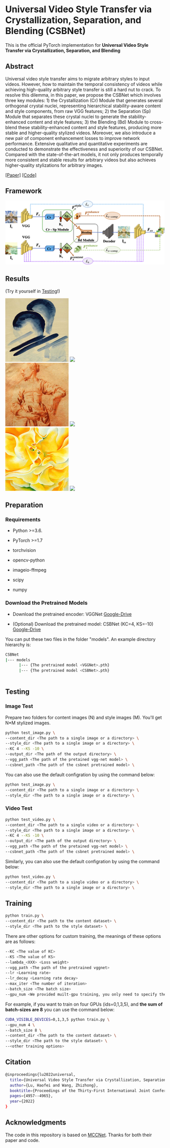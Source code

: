 # Universal Video Style Transfer via Crystallization, Separation, and Blending (CSBNet)
This is the official PyTorch implementation for **Universal Video Style Transfer via Crystallization, Separation, and Blending**

## Abstract
Universal video style transfer aims to migrate arbitrary styles to input videos. However, how to maintain the temporal consistency of videos while achieving high-quality arbitrary style transfer is still a hard nut to crack. To resolve this dilemma, in this paper, we propose the CSBNet which involves three key modules: 1) the Crystallization (Cr) Module that generates several orthogonal crystal nuclei, representing hierarchical stability-aware content and style components, from raw VGG features; 2) the Separation (Sp) Module that separates these crystal nuclei to generate the stability-enhanced content and style features; 3) the Blending (Bd) Module to cross-blend these stability-enhanced content and style features, producing more stable and higher-quality stylized videos. Moreover, we also introduce a new pair of component enhancement losses to improve network performance. Extensive qualitative and quantitative experiments are conducted to demonstrate the effectiveness and superiority of our CSBNet. Compared with the state-of-the-art models, it not only produces temporally more consistent and stable results for arbitrary videos but also achieves higher-quality stylizations for arbitrary images.

[[Paper]](https://web.archive.org/web/20220720142321id_/https://www.ijcai.org/proceedings/2022/0687.pdf)
[[Code]](https://github.com/Josh00-Lu/CSBNet)

## Framework
![image](./Images/main_structure.png)

## Results
(Try it yourself in <a href="#testing">Testing</a>!)
<div>
      <span><img src="./Images/brushstrokers.jpg" height="200px" width="200px"></span>
      <span><img src="./Images/1.gif" height="200px"></span>
</div>
<div>
      <span><img src="./Images/woman_in_peasant_dress.jpg" height="200px" width="200px"></span>
      <span><img src="./Images/2.gif" height="200px"></span>
</div>
<div>
      <span><img src="./Images/other_14.jpg" height="200px" width="200px"></span>
      <span><img src="./Images/3.gif" height="200px"></span>
</div>


## Preparation 
### Requirements
* Python >=3.6.

* PyTorch >=1.7

* torchvision

* opencv-python

* imageio-ffmpeg

* scipy

* numpy

### Download the Pretrained Models
* Download the pretrained encoder: VGGNet [Google-Drive](https://drive.google.com/file/d/1tFbow4NL6KuO4-DGLK3dhu3uowpAces-/view?usp=sharing)

* (Optional) Download the pretrained model: CSBNet (KC=4, KS=-10) [Google-Drive](https://drive.google.com/file/d/1xQLiBL2MMffFun7x9a2aaHJ0cj4hJgb0/view?usp=sharing)

You can put these two files in the folder "models". An example directory hierarchy is:
```sh
CSBNet
|--- models
      |--- {The pretrained model <VGGNet>.pth}
      |--- {The pretrained model <CSBNet>.pth}
      
 ```
<span id="testing"></div>
## Testing
### Image Test
Prepare two folders for content images (N) and style images (M). You'll get N*M stylized images.
```sh
python test_image.py \
--content_dir <The path to a single image or a directory> \
--style_dir <The path to a single image or a directory> \
--KC 4 --KS -10 \
--output_dir <The path of the output directory> \
--vgg_path <The path of the pretained vgg-net model> \
--csbnet_path <The path of the csbnet pretrained model> \
```
You can also use the default configration by using the command below:
```sh
python test_image.py \
--content_dir <The path to a single image or a directory> \
--style_dir <The path to a single image or a directory> \
```

### Video Test
```sh
python test_video.py \
--content_dir <The path to a single video or a directory> \
--style_dir <The path to a single image or a directory> \
--KC 4 --KS -10 \
--output_dir <The path of the output directory> \
--vgg_path <The path of the pretained vgg-net model> \
--csbnet_path <The path of the csbnet pretrained model> \
```
Similarly, you can also use the default configration by using the command below:
```sh
python test_video.py \
--content_dir <The path to a single video or a directory> \
--style_dir <The path to a single image or a directory> \
```

## Training
```sh
python train.py \
--content_dir <The path to the content dataset> \
--style_dir <The path to the style dataset> \
```
There are other options for custom training, the meanings of these options are as follows:
```sh
--KC <The value of KC>
--KS <The value of KS>
--lambda_<XXX> <Loss weight>
--vgg_path <The path of the pretrained vggnet>
--lr <Learning rate>
--lr_decay <Learning rate decay>
--max_iter <The number of iteration>
--batch_size <The batch size>
--gpu_num <We provided muilt-gpu training, you only need to specify the number of gpu numbers used for training>
```
For example, if you want to train on four GPUs (ids=0,1,3,5), and **the sum of batch-sizes are 8** you can use the command below: 
```sh
CUDA_VISIBLE_DEVICES=0,1,3,5 python train.py \
--gpu_num 4 \
--batch_size 8 \
--content_dir <The path to the content dataset> \
--style_dir <The path to the style dataset> \
--<other training options>
```

## Citation
```sh
@inproceedings{lu2022universal,
  title={Universal Video Style Transfer via Crystallization, Separation, and Blending},
  author={Lu, Haofei and Wang, Zhizhong},
  booktitle={Proceedings of the Thirty-First International Joint Conference on Artificial Intelligence (IJCAI)},
  pages={4957--4965},
  year={2022}
}
```

## Acknowledgments
The code in this repository is based on [MCCNet](https://github.com/diyiiyiii/MCCNet). Thanks for both their paper and code.
